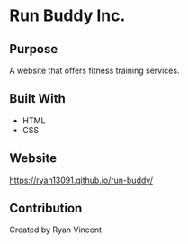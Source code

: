 # Run Buddy Inc.

## Purpose
A website that offers fitness training services.

## Built With
* HTML
* CSS

## Website
https://ryan13091.github.io/run-buddy/

## Contribution
Created by Ryan Vincent